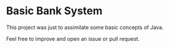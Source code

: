 # Basic Bank System

This project was just to assimilate some basic concepts of Java. 

Feel free to improve and open an issue or pull request.